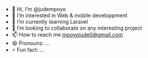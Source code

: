 - 👋 Hi, I’m @judempoyo
- 👀 I’m interested in Web & mobile developpment 
- 🌱 I’m currently learning Laravel
- 💞️ I’m looking to collaborate on any interesting project
- 📫 How to reach me mpoyojude0@gmail.com
- 😄 Pronouns: ...
- ⚡ Fun fact: ...

<!---
judempoyo/judempoyo is a ✨ special ✨ repository because its `README.md` (this file) appears on your GitHub profile.
You can click the Preview link to take a look at your changes.
--->
